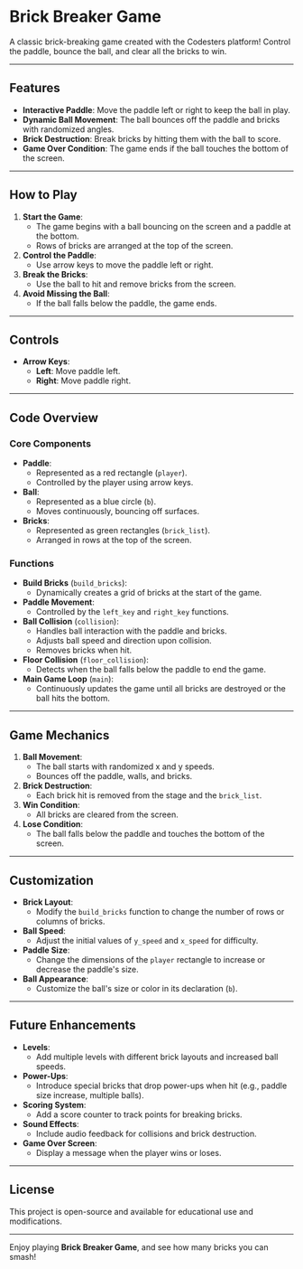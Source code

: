 # Brick Breaker Game

A classic brick-breaking game created with the Codesters platform! Control the paddle, bounce the ball, and clear all the bricks to win.

---

## Features

- **Interactive Paddle**: Move the paddle left or right to keep the ball in play.
- **Dynamic Ball Movement**: The ball bounces off the paddle and bricks with randomized angles.
- **Brick Destruction**: Break bricks by hitting them with the ball to score.
- **Game Over Condition**: The game ends if the ball touches the bottom of the screen.

---

## How to Play

1. **Start the Game**:
   - The game begins with a ball bouncing on the screen and a paddle at the bottom.
   - Rows of bricks are arranged at the top of the screen.
2. **Control the Paddle**:
   - Use arrow keys to move the paddle left or right.
3. **Break the Bricks**:
   - Use the ball to hit and remove bricks from the screen.
4. **Avoid Missing the Ball**:
   - If the ball falls below the paddle, the game ends.

---

## Controls

- **Arrow Keys**:
  - **Left**: Move paddle left.
  - **Right**: Move paddle right.

---

## Code Overview

### Core Components

- **Paddle**:
  - Represented as a red rectangle (`player`).
  - Controlled by the player using arrow keys.
- **Ball**:
  - Represented as a blue circle (`b`).
  - Moves continuously, bouncing off surfaces.
- **Bricks**:
  - Represented as green rectangles (`brick_list`).
  - Arranged in rows at the top of the screen.

### Functions

- **Build Bricks** (`build_bricks`):
  - Dynamically creates a grid of bricks at the start of the game.
- **Paddle Movement**:
  - Controlled by the `left_key` and `right_key` functions.
- **Ball Collision** (`collision`):
  - Handles ball interaction with the paddle and bricks.
  - Adjusts ball speed and direction upon collision.
  - Removes bricks when hit.
- **Floor Collision** (`floor_collision`):
  - Detects when the ball falls below the paddle to end the game.
- **Main Game Loop** (`main`):
  - Continuously updates the game until all bricks are destroyed or the ball hits the bottom.

---

## Game Mechanics

1. **Ball Movement**:
   - The ball starts with randomized x and y speeds.
   - Bounces off the paddle, walls, and bricks.
2. **Brick Destruction**:
   - Each brick hit is removed from the stage and the `brick_list`.
3. **Win Condition**:
   - All bricks are cleared from the screen.
4. **Lose Condition**:
   - The ball falls below the paddle and touches the bottom of the screen.

---

## Customization

- **Brick Layout**:
  - Modify the `build_bricks` function to change the number of rows or columns of bricks.
- **Ball Speed**:
  - Adjust the initial values of `y_speed` and `x_speed` for difficulty.
- **Paddle Size**:
  - Change the dimensions of the `player` rectangle to increase or decrease the paddle's size.
- **Ball Appearance**:
  - Customize the ball's size or color in its declaration (`b`).

---

## Future Enhancements

- **Levels**:
  - Add multiple levels with different brick layouts and increased ball speeds.
- **Power-Ups**:
  - Introduce special bricks that drop power-ups when hit (e.g., paddle size increase, multiple balls).
- **Scoring System**:
  - Add a score counter to track points for breaking bricks.
- **Sound Effects**:
  - Include audio feedback for collisions and brick destruction.
- **Game Over Screen**:
  - Display a message when the player wins or loses.

---

## License

This project is open-source and available for educational use and modifications.

---

Enjoy playing **Brick Breaker Game**, and see how many bricks you can smash!
